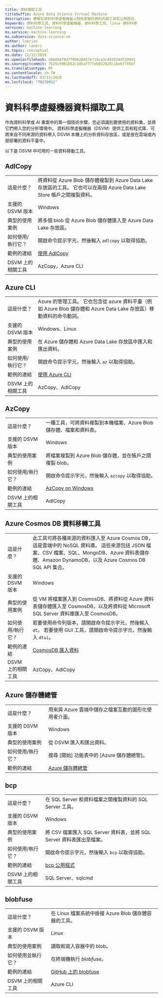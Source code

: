 ```yaml
---
title: 資料擷取工具
titleSuffix: Azure Data Science Virtual Machine
description: 瞭解在資料科學虛擬機器上預先安裝的資料內嵌工具和公用程式。
keywords: 資料科學工具、資料科學虛擬機器、資料科學工具、linux 資料科學
services: machine-learning
ms.service: machine-learning
ms.subservice: data-science-vm
author: lobrien
ms.author: laobri
ms.topic: conceptual
ms.date: 12/12/2019
ms.openlocfilehash: d86858f8d7f09628457b718ca3c481934d720081
ms.sourcegitcommit: 7b25c9981b52c385af77feb022825c1be6ff55bf
ms.translationtype: MT
ms.contentlocale: zh-TW
ms.lasthandoff: 03/13/2020
ms.locfileid: "79270052"
---
```

# <a name="data-science-virtual-machine-data-ingestion-tools"></a>資料科學虛擬機器資料擷取工具

作為資料科學或 AI 專案中的第一個技術步驟，您必須識別要使用的資料集，並將它們帶入您的分析環境中。 資料科學虛擬機器（DSVM）提供工具和程式庫，可將來自不同來源的資料帶入 DSVM 本機上的分析資料存放區，或是放在雲端或內部部署的資料平臺中。

以下是 DSVM 中可用的一些資料移動工具。

## <a name="adlcopy"></a>AdlCopy

|    |           |
| ------------- | ------------- |
| 這是什麼？   | 將資料從 Azure Blob 儲存體複製到 Azure Data Lake 存放區的工具。 它也可以在兩個 Azure Data Lake Store 帳戶之間複製資料。      |
| 支援的 DSVM 版本      | Windows      |
| 典型的使用案例      | 將多個 blob 從 Azure Blob 儲存體匯入至 Azure Data Lake 存放區。      |
|  如何使用/執行它？    |   開啟命令提示字元，然後輸入 `adlcopy` 以取得協助。    |
| 範例的連結      | [使用 AdlCopy](https://docs.microsoft.com/azure/data-lake-store/data-lake-store-copy-data-azure-storage-blob)      |
| DSVM 上的相關工具      | AzCopy，Azure CLI     |

## <a name="azure-cli"></a>Azure CLI

|    |           |
| ------------- | ------------- |
| 這是什麼？   | Azure 的管理工具。 它也包含從 azure 資料平臺（例如 Azure Blob 儲存體和 Azure Data Lake 存放區）移動資料的命令動詞。     |
| 支援的 DSVM 版本      | Windows、Linux     |
| 典型的使用案例      | 在 Azure 儲存體和 Azure Data Lake 存放區中匯入和匯出資料。      |
|  如何使用/執行它？    |   開啟命令提示字元，然後輸入 `az` 以取得協助。    |
| 範例的連結      | [使用 Azure CLI](https://docs.microsoft.com/cli/azure)     |
| DSVM 上的相關工具      | AzCopy、AdlCopy      |


## <a name="azcopy"></a>AzCopy

|    |           |
| ------------- | ------------- |
| 這是什麼？   | 一種工具，可將資料複製到本機檔案、Azure Blob 儲存體、檔案和資料表。      |
| 支援的 DSVM 版本      | Windows      |
| 典型的使用案例      | 將檔案複製到 Azure Blob 儲存體，並在帳戶之間複製 blob。      |
|  如何使用/執行它？    |   開啟命令提示字元，然後輸入 `azcopy` 以取得協助。    |
| 範例的連結      | [AzCopy on Windows](https://docs.microsoft.com/azure/storage/common/storage-use-azcopy)      |
| DSVM 上的相關工具      | AdlCopy     |


## <a name="azure-cosmos-db-data-migration-tool"></a>Azure Cosmos DB 資料移轉工具

|    |           |
| ------------- | ------------- |
| 這是什麼？   | 此工具可將各種來源的資料匯入至 Azure Cosmos DB，這是雲端中的 NoSQL 資料庫。 這些來源包括 JSON 檔案、CSV 檔案、SQL、MongoDB、Azure 資料表儲存體、Amazon DynamoDB，以及 Azure Cosmos DB SQL API 集合。      |
| 支援的 DSVM 版本      | Windows      |
| 典型的使用案例      | 從 VM 將檔案匯入到 CosmosDB、將資料從 Azure 資料表儲存體匯入至 CosmosDB，以及將資料從 Microsoft SQL Server 資料庫匯入至 CosmosDB。     |
|  如何使用/執行它？    |   若要使用命令列版本，請開啟命令提示字元，然後輸入 `dt`。 若要使用 GUI 工具，請開啟命令提示字元，然後輸入 `dtui`。    |
| 範例的連結      | [CosmosDB 匯入資料](https://docs.microsoft.com/azure/cosmos-db/import-data)      |
| DSVM 上的相關工具      | AzCopy、AdlCopy      |

## <a name="azure-storage-explorer"></a>Azure 儲存體總管

|    |           |
| ------------- | ------------- |
| 這是什麼？   | 用來與 Azure 雲端中儲存之檔案互動的圖形化使用者介面。 |
| 支援的 DSVM 版本      | Windows      |
| 典型的使用案例      | 從 DSVM 匯入和匯出資料。    |
|  如何使用/執行它？    | 搜尋 [開始] 功能表中的 [Azure 儲存體總管]。 |
| 範例的連結      | [Azure 儲存體總管](vm-do-ten-things.md#access-azure-data-and-analytics-services)      |


## <a name="bcp"></a>bcp

|    |           |
| ------------- | ------------- |
| 這是什麼？   | 在 SQL Server 和資料檔案之間複製資料的 SQL Server 工具。      |
| 支援的 DSVM 版本      | Windows      |
| 典型的使用案例      | 將 CSV 檔案匯入 SQL Server 資料表，並將 SQL Server 資料表匯出至檔案。      |
|  如何使用/執行它？    |   開啟命令提示字元，然後輸入 `bcp` 以取得協助。    |
| 範例的連結      | [bcp 公用程式](https://docs.microsoft.com/sql/tools/bcp-utility)      |
| DSVM 上的相關工具      | SQL Server、sqlcmd      |

## <a name="blobfuse"></a>blobfuse

|    |           |
| ------------- | ------------- |
| 這是什麼？   | 在 Linux 檔案系統中掛接 Azure Blob 儲存體容器的工具。      |
| 支援的 DSVM 版本      | Linux      |
| 典型的使用案例      | 讀取和寫入容器中的 blob。      |
|  如何使用並執行它？    |   在終端機執行 _blobfuse_。    |
| 範例的連結      | [GitHub 上的 blobfuse](https://github.com/Azure/azure-storage-fuse)      |
| DSVM 上的相關工具      | Azure CLI      |
